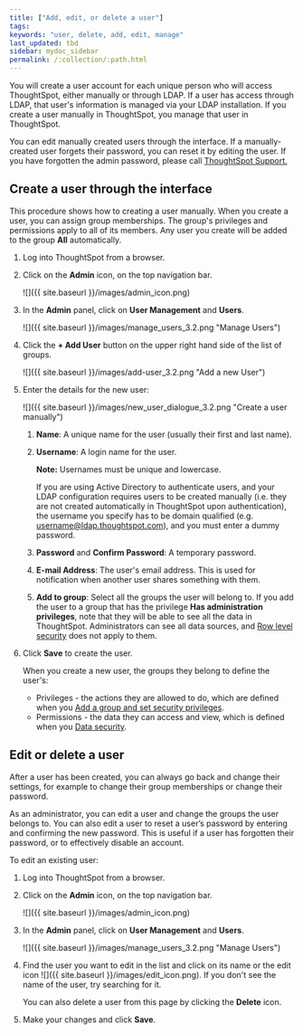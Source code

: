 ```yaml
---
title: ["Add, edit, or delete a user"]
tags:
keywords: "user, delete, add, edit, manage"
last_updated: tbd
sidebar: mydoc_sidebar
permalink: /:collection/:path.html
---
```


You will create a user account for each unique person who will access ThoughtSpot, either manually or through LDAP. If a user has access through LDAP, that user's information is managed via your LDAP installation.  If you create a user manually in ThoughtSpot, you manage that user in ThoughtSpot.

You can edit manually created users through the interface. If a manually-created user forgets their password, you can reset it by editing the user. If you have forgotten the admin password, please call [ThoughtSpot Support.](../misc/contact.html#)


## Create a user through the interface

This procedure shows how to creating a user manually. When you create a user, you can assign group memberships. The group's privileges and permissions apply to all of its members. Any user you create will be added to the group **All** automatically.

1. Log into ThoughtSpot from a browser.
2. Click on the **Admin** icon, on the top navigation bar.

    ![]({{ site.baseurl }}/images/admin_icon.png)

3.  In the **Admin** panel, click on **User Management** and **Users**.

     ![]({{ site.baseurl }}/images/manage_users_3.2.png "Manage Users")

4. Click the **+ Add User** button on the upper right hand side of the list of groups.

     ![]({{ site.baseurl }}/images/add-user_3.2.png "Add a new User")

5. Enter the details for the new user:

     ![]({{ site.baseurl }}/images/new_user_dialogue_3.2.png "Create a user manually")

    1. **Name**: A unique name for the user (usually their first and last name).
    2. **Username**: A login name for the user.

        **Note:** Usernames must be unique and lowercase.

        If you are using Active Directory to authenticate users, and your LDAP configuration requires users to be created manually (i.e. they are not created automatically in ThoughtSpot upon authentication), the username you specify has to be domain qualified (e.g. username@ldap.thoughtspot.com), and you must enter a dummy password.

    3. **Password** and **Confirm Password**: A temporary password.
    4. **E-mail Address**: The user's email address. This is used for notification when another user shares something with them.
    5. **Add to group**: Select all the groups the user will belong to. If you add the user to a group that has the privilege **Has administration privileges**, note that they will be able to see all the data in ThoughtSpot. Administrators can see all data sources, and [Row level security](../data_security/about-row-security.html#) does not apply to them.

6. Click **Save** to create the user.

    When you create a new user, the groups they belong to define the user's:

    -   Privileges - the actions they are allowed to do, which are defined when you [Add a group and set security privileges](add-group.html).
    -   Permissions - the data they can access and view, which is defined when you [Data security](../data_security/sharing-security-overview.html#).

## Edit or delete a user

After a user has been created, you can always go back and change their settings, for example to change their group memberships or change their password.

As an administrator, you can edit a user and change the groups the user belongs to. You can also edit a user to reset a user’s password by entering and confirming the new password. This is useful if a user has forgotten their password, or to effectively disable an account.

To edit an existing user:

1. Log into ThoughtSpot from a browser.
2. Click on the **Admin** icon, on the top navigation bar.

    ![]({{ site.baseurl }}/images/admin_icon.png)

3.  In the **Admin** panel, click on **User Management** and **Users**.

     ![]({{ site.baseurl }}/images/manage_users_3.2.png "Manage Users")

4. Find the user you want to edit in the list and click on its name or the edit icon ![]({{ site.baseurl }}/images/edit_icon.png). If you don't see the name of the user, try searching for it.

    You can also delete a user from this page by clicking the **Delete** icon.

5. Make your changes and click **Save**.
